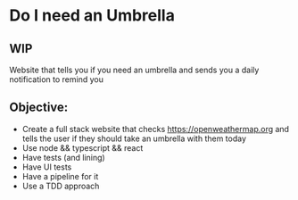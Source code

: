 # Do I need an Umbrella
## WIP

Website that tells you if you need an umbrella and sends you a daily notification to remind you

## Objective:

* Create a full stack website that checks https://openweathermap.org and tells the user if they should take an umbrella with them today
* Use node && typescript && react
* Have tests (and lining)
* Have UI tests
* Have a pipeline for it
* Use a TDD approach
